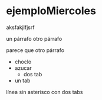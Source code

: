 # ejemploMiercoles

aksfakjlfjsrf

un párrafo
otro párrafo

parece que otro párrafo

* choclo
* azucar
  * dos tab
 * un tab

  línea sin asterisco con dos tabs
